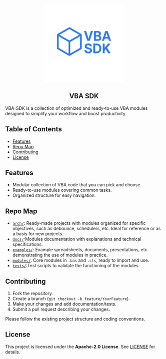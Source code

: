 <div align="center">
  <img width="250" height="250" src="/brandlogo.png" />
  
  ## VBA SDK
</div>

VBA-SDK is a collection of optimized and ready-to-use VBA modules designed to simplify your workflow and boost productivity.

## Table of Contents

* [Features](#features)
* [Repo Map](#repo-map)
* [Contributing](#contributing)
* [License](#license)

## Features

* Modular collection of VBA code that you can pick and choose.
* Ready-to-use modules covering common tasks.
* Organized structure for easy navigation.

## Repo Map

* [`arch/`](https://github.com/bedrockfrontiers/vba-sdk/tree/main/arch): Ready-made projects with modules organized for specific objectives, such as debounce, schedulers, etc. Ideal for reference or as a basis for new projects.
* [`docs/`](https://github.com/bedrockfrontiers/vba-sdk/tree/main/docs):Modules documentation with explanations and technical specifications.
* [`examples/`](https://github.com/bedrockfrontiers/vba-sdk/tree/main/examples): Example spreadsheets, documents, presentations, etc. demonstrating the use of modules in practice.
* [`modules/`](https://github.com/bedrockfrontiers/vba-sdk/tree/main/modules): Core modules in `.bas` and `.cls`, ready to import and use.
* [`tests/`](https://github.com/bedrockfrontiers/vba-sdk/tree/main/tests):Test scripts to validate the functioning of the modules.

## Contributing

1. Fork the repository.
2. Create a branch (`git checkout -b feature/YourFeature`).
3. Make your changes and add documentation/tests.
4. Submit a pull request describing your changes.

Please follow the existing project structure and coding conventions.

## License

This project is licensed under the **Apache-2.0 License**. See [LICENSE](https://github.com/bedrockfrontiers/vba-sdk/blob/main/LICENSE) for details.
